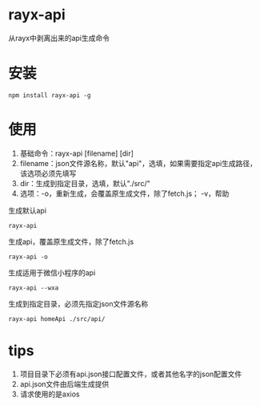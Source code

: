 # rayx-api
从rayx中剥离出来的api生成命令

# 安装
```
npm install rayx-api -g
```

# 使用

1. 基础命令：rayx-api [filename] [dir]
2. filename：json文件源名称，默认"api"，选填，如果需要指定api生成路径，该选项必须先填写
3. dir：生成到指定目录，选填，默认"./src/"
4. 选项：-o，重新生成，会覆盖原生成文件，除了fetch.js； -v，帮助

生成默认api

```node
rayx-api
```

生成api，覆盖原生成文件，除了fetch.js

```node
rayx-api -o
```

生成适用于微信小程序的api

```node
rayx-api --wxa
```

生成到指定目录，必须先指定json文件源名称

```node
rayx-api homeApi ./src/api/
```

# tips
1. 项目目录下必须有api.json接口配置文件，或者其他名字的json配置文件
2. api.json文件由后端生成提供
3. 请求使用的是axios
